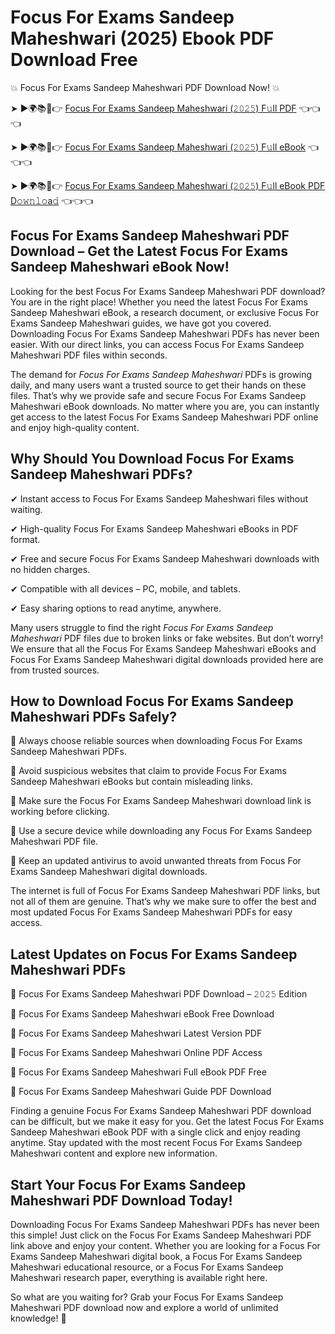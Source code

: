 # Focus For Exams Sandeep Maheshwari (2025) Ebook PDF Download Free

💥 Focus For Exams Sandeep Maheshwari PDF Download Now! 💥

➤ ►🌍📚📱👉 [Focus For Exams Sandeep Maheshwari (𝟸𝟶𝟸𝟻) F𝚞ll PDF](https://getpdf.xyz/focus-for-exams-sandeep-maheshwari) 👈👈👈


➤ ►🌍📚📱👉 [Focus For Exams Sandeep Maheshwari (𝟸𝟶𝟸𝟻) F𝚞ll eBook](https://getpdf.xyz/focus-for-exams-sandeep-maheshwari) 👈👈👈


➤ ►🌍📚📱👉 [Focus For Exams Sandeep Maheshwari (𝟸𝟶𝟸𝟻) F𝚞ll eBook PDF D𝚘𝚠𝚗𝚕𝚘a𝚍](https://getpdf.xyz/focus-for-exams-sandeep-maheshwari) 👈👈👈


## Focus For Exams Sandeep Maheshwari PDF Download – Get the Latest Focus For Exams Sandeep Maheshwari eBook Now!

Looking for the best Focus For Exams Sandeep Maheshwari PDF download? You are in the right place! Whether you need the latest Focus For Exams Sandeep Maheshwari eBook, a research document, or exclusive Focus For Exams Sandeep Maheshwari guides, we have got you covered. Downloading Focus For Exams Sandeep Maheshwari PDFs has never been easier. With our direct links, you can access Focus For Exams Sandeep Maheshwari PDF files within seconds.

The demand for *Focus For Exams Sandeep Maheshwari* PDFs is growing daily, and many users want a trusted source to get their hands on these files. That’s why we provide safe and secure Focus For Exams Sandeep Maheshwari eBook downloads. No matter where you are, you can instantly get access to the latest Focus For Exams Sandeep Maheshwari PDF online and enjoy high-quality content.

## Why Should You Download Focus For Exams Sandeep Maheshwari PDFs?

✔ Instant access to Focus For Exams Sandeep Maheshwari files without waiting.

✔ High-quality Focus For Exams Sandeep Maheshwari eBooks in PDF format.

✔ Free and secure Focus For Exams Sandeep Maheshwari downloads with no hidden charges.

✔ Compatible with all devices – PC, mobile, and tablets.

✔ Easy sharing options to read anytime, anywhere.

Many users struggle to find the right *Focus For Exams Sandeep Maheshwari* PDF files due to broken links or fake websites. But don’t worry! We ensure that all the Focus For Exams Sandeep Maheshwari eBooks and Focus For Exams Sandeep Maheshwari digital downloads provided here are from trusted sources.

## How to Download Focus For Exams Sandeep Maheshwari PDFs Safely?

📌 Always choose reliable sources when downloading Focus For Exams Sandeep Maheshwari PDFs.

📌 Avoid suspicious websites that claim to provide Focus For Exams Sandeep Maheshwari eBooks but contain misleading links.

📌 Make sure the Focus For Exams Sandeep Maheshwari download link is working before clicking.

📌 Use a secure device while downloading any Focus For Exams Sandeep Maheshwari PDF file.

📌 Keep an updated antivirus to avoid unwanted threats from Focus For Exams Sandeep Maheshwari digital downloads.

The internet is full of Focus For Exams Sandeep Maheshwari PDF links, but not all of them are genuine. That’s why we make sure to offer the best and most updated Focus For Exams Sandeep Maheshwari PDFs for easy access.

## Latest Updates on Focus For Exams Sandeep Maheshwari PDFs

🔹 Focus For Exams Sandeep Maheshwari PDF Download – 𝟸𝟶𝟸𝟻 Edition

🔹 Focus For Exams Sandeep Maheshwari eBook Free Download

🔹 Focus For Exams Sandeep Maheshwari Latest Version PDF

🔹 Focus For Exams Sandeep Maheshwari Online PDF Access

🔹 Focus For Exams Sandeep Maheshwari Full eBook PDF Free

🔹 Focus For Exams Sandeep Maheshwari Guide PDF Download

Finding a genuine Focus For Exams Sandeep Maheshwari PDF download can be difficult, but we make it easy for you. Get the latest Focus For Exams Sandeep Maheshwari eBook PDF with a single click and enjoy reading anytime. Stay updated with the most recent Focus For Exams Sandeep Maheshwari content and explore new information.

## Start Your Focus For Exams Sandeep Maheshwari PDF Download Today!

Downloading Focus For Exams Sandeep Maheshwari PDFs has never been this simple! Just click on the Focus For Exams Sandeep Maheshwari PDF link above and enjoy your content. Whether you are looking for a Focus For Exams Sandeep Maheshwari digital book, a Focus For Exams Sandeep Maheshwari educational resource, or a Focus For Exams Sandeep Maheshwari research paper, everything is available right here.

So what are you waiting for? Grab your Focus For Exams Sandeep Maheshwari PDF download now and explore a world of unlimited knowledge! 🚀